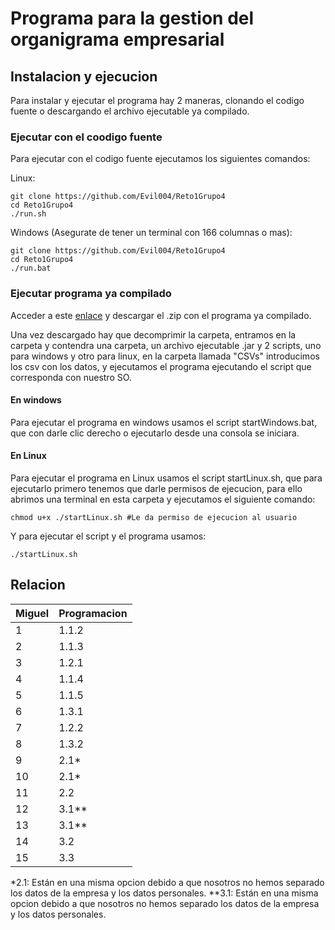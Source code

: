 # Programa para la gestion del organigrama empresarial

## Instalacion y ejecucion
Para instalar y ejecutar el programa hay 2 maneras, clonando el 
codigo fuente o descargando el archivo ejecutable ya compilado.

### Ejecutar con el coodigo fuente
Para ejecutar con el codigo fuente ejecutamos los siguientes comandos:

Linux:
~~~ shell
git clone https://github.com/Evil004/Reto1Grupo4
cd Reto1Grupo4
./run.sh
~~~

Windows (Asegurate de tener un terminal con 166 columnas o mas):
~~~ shell
git clone https://github.com/Evil004/Reto1Grupo4
cd Reto1Grupo4
./run.bat
~~~

### Ejecutar programa ya compilado
Acceder a este [enlace](https://github.com/Evil004/Reto1Grupo4/releases) y descargar el .zip con el programa ya compilado.

Una vez descargado hay que decomprimir la carpeta, entramos en la carpeta y contendra una carpeta, un archivo ejecutable 
.jar y 2 scripts, uno para windows y otro para linux, en la carpeta llamada "CSVs" introducimos los csv con los datos, y 
ejecutamos el programa ejecutando el script que corresponda con nuestro SO.

#### En windows
Para ejecutar el programa en windows usamos el script startWindows.bat, que con darle clic derecho o ejecutarlo desde una
consola se iniciara.

#### En Linux
Para ejecutar el programa en Linux usamos el script startLinux.sh, que para ejecutarlo primero tenemos que darle permisos de 
ejecucion, para ello abrimos una terminal en esta carpeta y ejecutamos el siguiente comando:
~~~ shell
chmod u+x ./startLinux.sh #Le da permiso de ejecucion al usuario
~~~

Y para ejecutar el script y el programa usamos:
~~~ shell
./startLinux.sh
~~~


## Relacion

| Miguel | Programacion |
| -- | -- |
| 1 | 1.1.2 |
| 2 | 1.1.3 |
| 3 | 1.2.1 |
| 4 | 1.1.4 |
| 5 | 1.1.5 |
| 6 | 1.3.1 |
| 7 | 1.2.2 |
| 8 | 1.3.2 |
| 9 | 2.1* |
| 10 | 2.1* |
| 11 | 2.2 |
| 12 | 3.1** |
| 13 | 3.1** |
| 14 | 3.2 |
| 15 | 3.3 |

*2.1: Están en una misma opcion debido a que nosotros no hemos separado los datos de la empresa
y los datos personales.
**3.1: Están en una misma opcion debido a que nosotros no hemos separado los datos de la empresa
y los datos personales.